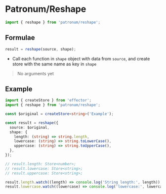 # Patronum/Reshape

```ts
import { reshape } from 'patronum/reshape';
```

## Formulae

```ts
result = reshape(source, shape);
```

- Call each function in `shape` object with data from `source`, and create store with the same name as key in `shape`

> No arguments yet

## Example

```ts
import { createStore } from 'effector';
import { reshape } from 'patronum/reshape';

const $original = createStore<string>('Example');

const result = reshape({
  source: $original,
  shape: {
    length: (string) => string.length,
    lowercase: (string) => string.toLowerCase(),
    uppercase: (string) => string.toUpperCase(),
  },
});

// result.length: Store<number>;
// result.lowercase: Store<string>;
// result.uppercase: Store<string>;

result.length.watch((length) => console.log('String length:', length));
result.lowercase.watch((lowercase) => console.log('lowercase:', lowercase));
```
